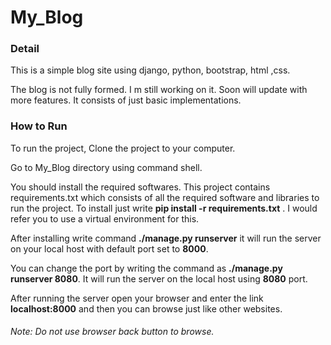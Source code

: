 # My_Blog

### Detail 

This is a simple blog site using django, python, bootstrap, html ,css.

The blog is not fully formed. I m still working on it. Soon will update with more features. It consists of just basic implementations.

### How to Run

To run the project, Clone the project to your computer.

Go to My_Blog directory using command shell.

You should install the required softwares. This project contains requirements.txt which consists of all the required software and libraries to run the project. To install just write **pip install -r requirements.txt** . I would refer you to use a virtual environment for this.

After installing write command **./manage.py runserver** it will run the server on your local host with default port set to **8000**.

You can change the port by writing the command as **./manage.py runserver 8080**. It will run the server on the local host using **8080** port.

After running the server open your browser and enter the link **localhost:8000** and then you can browse just like other websites. 

###### Note: Do not use browser back button to browse.
